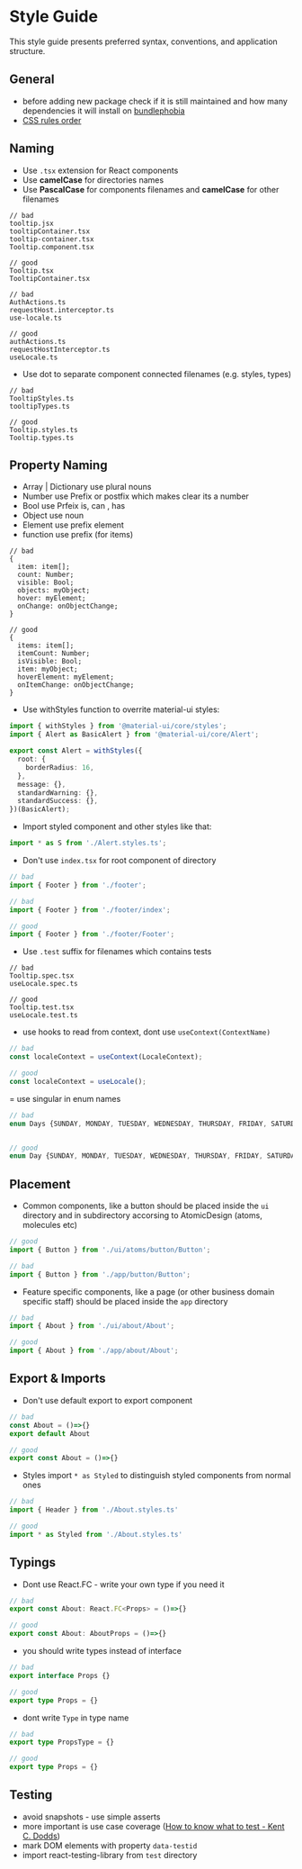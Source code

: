 # Style Guide

This style guide presents preferred syntax, conventions, and application structure.

## General
- before adding new package check if it is still maintained and how many dependencies it will install on [bundlephobia](https://bundlephobia.com/) 
- [CSS rules order](https://9elements.com/css-rule-order/) 

## Naming

- Use `.tsx` extension for React components
- Use **camelCase** for directories names
- Use **PascalCase** for components filenames and **camelCase** for other filenames

```
// bad
tooltip.jsx
tooltipContainer.tsx
tooltip-container.tsx
Tooltip.component.tsx

// good
Tooltip.tsx
TooltipContainer.tsx

// bad
AuthActions.ts
requestHost.interceptor.ts
use-locale.ts

// good
authActions.ts
requestHostInterceptor.ts
useLocale.ts
```

- Use dot to separate component connected filenames (e.g. styles, types)

```
// bad
TooltipStyles.ts
tooltipTypes.ts

// good
Tooltip.styles.ts
Tooltip.types.ts
```

## Property Naming
- Array | Dictionary use plural nouns
- Number use Prefix or postfix which makes clear its a number
- Bool use Prfeix is, can , has
- Object use noun
- Element use prefix element
- function use prefix (for items)
```
// bad
{
  item: item[];
  count: Number;
  visible: Bool;
  objects: myObject;
  hover: myElement;
  onChange: onObjectChange;
}

// good
{
  items: item[];
  itemCount: Number;
  isVisible: Bool;
  item: myObject;
  hoverElement: myElement;
  onItemChange: onObjectChange;
}
```

- Use withStyles function to overrite material-ui styles:
```typescript
import { withStyles } from '@material-ui/core/styles';
import { Alert as BasicAlert } from '@material-ui/core/Alert';

export const Alert = withStyles({
  root: {
    borderRadius: 16,
  },
  message: {},
  standardWarning: {},
  standardSuccess: {},
})(BasicAlert);

```

- Import styled component and other styles like that:
```typescript
import * as S from './Alert.styles.ts';
```

- Don't use `index.tsx` for root component of directory

```typescript
// bad
import { Footer } from './footer';

// bad
import { Footer } from './footer/index';

// good
import { Footer } from './footer/Footer';
```

- Use `.test` suffix for filenames which contains tests

```
// bad
Tooltip.spec.tsx
useLocale.spec.ts

// good
Tooltip.test.tsx
useLocale.test.ts
```

- use hooks to read from context, dont use `useContext(ContextName)`

```typescript
// bad
const localeContext = useContext(LocaleContext);

// good
const localeContext = useLocale();
```

= use singular in enum names

```typescript
// bad
enum Days {SUNDAY, MONDAY, TUESDAY, WEDNESDAY, THURSDAY, FRIDAY, SATURDAY}


// good
enum Day {SUNDAY, MONDAY, TUESDAY, WEDNESDAY, THURSDAY, FRIDAY, SATURDAY}
```

## Placement

- Common components, like a button should be placed inside the `ui` directory and in subdirectory accorsing to AtomicDesign (atoms, molecules etc)

```typescript
// good
import { Button } from './ui/atoms/button/Button';

// bad
import { Button } from './app/button/Button';
```

- Feature specific components, like a page (or other business domain specific staff) should be placed inside the `app` directory

```typescript
// bad
import { About } from './ui/about/About';

// good
import { About } from './app/about/About';
```

## Export & Imports

- Don't use default export to export component
```typescript
// bad
const About = ()=>{}
export default About

// good
export const About = ()=>{}
```
- Styles import `* as Styled` to distinguish styled components from normal ones
```typescript
// bad
import { Header } from './About.styles.ts'

// good
import * as Styled from './About.styles.ts'
```

## Typings
- Dont use React.FC - write your own type if you need it
```typescript
// bad
export const About: React.FC<Props> = ()=>{}

// good
export const About: AboutProps = ()=>{}
```
- you should write types instead of interface

```typescript
// bad
export interface Props {}

// good
export type Props = {}
```
- dont write `Type` in type name

```typescript
// bad
export type PropsType = {}

// good
export type Props = {}
```

## Testing

- avoid snapshots - use simple asserts
- more important is use case coverage ([How to know what to test - Kent C. Dodds](https://kentcdodds.com/blog/how-to-know-what-to-test))
- mark DOM elements with property `data-testid`
- import react-testing-library from `test` directory